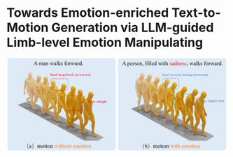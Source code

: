 # Towards Emotion-enriched Text-to-Motion Generation via LLM-guided Limb-level Emotion Manipulating
<p align="center">
  <img src="assets/figure1.jpg" alt="Emotion-enriched Motion" width="500">
</p>
